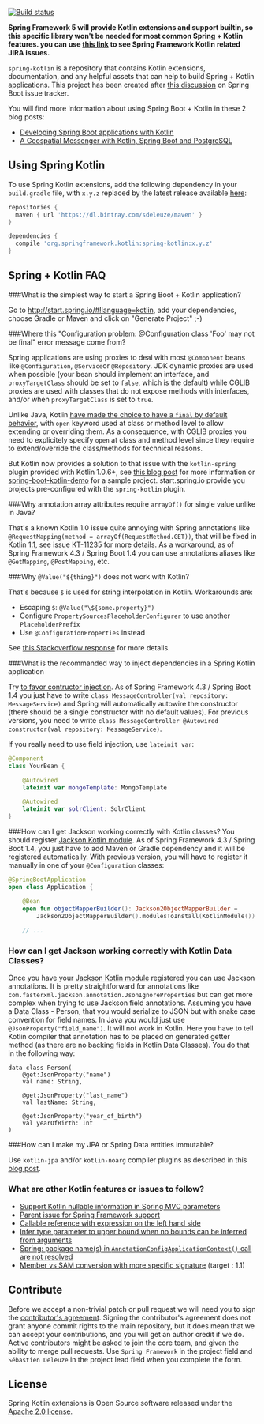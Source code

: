 [![Build status](https://travis-ci.org/sdeleuze/spring-kotlin.svg?branch=master)](https://travis-ci.org/sdeleuze/spring-kotlin)

**Spring Framework 5 will provide Kotlin extensions and support builtin, so this specific library won't be needed for most common Spring + Kotlin features. you can use [this link](https://jira.spring.io/issues/?filter=15463) to see Spring Framework Kotlin related JIRA issues.**

`spring-kotlin` is a repository that contains Kotlin extensions, documentation, and any helpful assets that can help to build Spring + Kotlin applications. This project has been created after [this discussion](https://github.com/spring-projects/spring-boot/issues/5537) on Spring Boot issue tracker.

You will find  more information about using Spring Boot + Kotlin in these 2 blog posts:
 - [Developing Spring Boot applications with Kotlin](https://spring.io/blog/2016/02/15/developing-spring-boot-applications-with-kotlin)
 - [A Geospatial Messenger with Kotlin, Spring Boot and PostgreSQL](https://spring.io/blog/2016/03/20/a-geospatial-messenger-with-kotlin-spring-boot-and-postgresql)

## Using Spring Kotlin

To use Spring Kotlin extensions, add the following dependency in your `build.gradle` file, with `x.y.z` replaced by the latest release available [here](https://bintray.com/sdeleuze/maven/spring-kotlin/):

```gradle
repositories {
  maven { url 'https://dl.bintray.com/sdeleuze/maven' }
}

dependencies {
  compile 'org.springframework.kotlin:spring-kotlin:x.y.z'
}
```

## Spring + Kotlin FAQ

###What is the simplest way to start a Spring Boot + Kotlin application?

Go to http://start.spring.io/#!language=kotlin, add your dependencies, choose Gradle or Maven and click on "Generate Project" ;-)

###Where this "Configuration problem: @Configuration class 'Foo' may not be final" error message come from?

Spring applications are using proxies to deal with most `@Component` beans like `@Configuration`, `@Service`or `@Repository`. JDK dynamic proxies are used when possible (your bean should implement an interface, and `proxyTargetClass` should be set to `false`, which is the default) while CGLIB proxies are used with classes that do not expose methods with interfaces, and/or when `proxyTargetClass` is set to `true`.

Unlike Java, Kotlin [have made the choice to have a `final` by default behavior](https://discuss.kotlinlang.org/t/classes-final-by-default/166), with `open` keyword used at class or method level to allow extending or overriding them. As a consequence, with CGLIB proxies you need to explicitely specify `open` at class and method level since they require to extend/override the class/methods for technical reasons.

But Kotlin now provides a solution to that issue with the `kotlin-spring` plugin provided with Kotlin 1.0.6+, see [this blog post](https://blog.jetbrains.com/kotlin/2016/12/kotlin-1-0-6-is-here/) for more information or [spring-boot-kotlin-demo]( https://github.com/sdeleuze/spring-boot-kotlin-demo) for a sample project. start.spring.io provide you projects pre-configured with the `spring-kotlin` plugin.

###Why annotation array attributes require `arrayOf()` for single value unlike in Java?

That's a known Kotlin 1.0 issue quite annoying with Spring annotations like `@RequestMapping(method = arrayOf(RequestMethod.GET))`, that will be fixed in Kotlin 1.1, see issue [KT-11235](https://youtrack.jetbrains.com/issue/KT-11235) for more details. As a workaround, as of Spring Framework 4.3 / Spring Boot 1.4 you can use annotations aliases like `@GetMapping`, `@PostMapping`, etc.

###Why `@Value("${thing}")` does not work with Kotlin?

That's because `$` is used for string interpolation in Kotlin. Workarounds are:
 - Escaping `$`: `@Value("\${some.property}")`
 - Configure `PropertySourcesPlaceholderConfigurer` to use another `PlaceholderPrefix`
 - Use `@ConfigurationProperties` instead

See [this Stackoverflow response](http://stackoverflow.com/questions/33821043/spring-boot-change-property-placeholder-signifier/33883230#33883230) for more details.

###What is the recommanded way to inject dependencies in a Spring Kotlin application

Try [to favor contructor injection](http://olivergierke.de/2013/11/why-field-injection-is-evil/). As of Spring Framework 4.3 / Spring Boot 1.4 you just have to write `class MessageController(val repository: MessageService)` and Spring will automatically autowire the constructor (there should be a single constructor with no default values). For previous versions, you need to write `class MessageController @Autowired constructor(val repository: MessageService)`.

If you really need to use field injection, use `lateinit var`:

```kotlin
@Component
class YourBean {

    @Autowired
    lateinit var mongoTemplate: MongoTemplate

    @Autowired
    lateinit var solrClient: SolrClient
}
```

###How can I get Jackson working correctly with Kotlin classes?
You should register [Jackson Kotlin module](https://github.com/FasterXML/jackson-module-kotlin). As of Spring Framework 4.3 / Spring Boot 1.4, you just have to add Maven or Gradle dependency and it will be registered automatically. With previous version, you will have to register it manually in one of your `@Configuration` classes:

```kotlin
@SpringBootApplication
open class Application {

    @Bean
    open fun objectMapperBuilder(): Jackson2ObjectMapperBuilder =
        Jackson2ObjectMapperBuilder().modulesToInstall(KotlinModule())
    
    // ...
```

### How can I get Jackson working correctly with Kotlin Data Classes?
Once you have your [Jackson Kotlin module](https://github.com/FasterXML/jackson-module-kotlin) registered you can use Jackson annotations. It is pretty straightforward for annotations like `com.fasterxml.jackson.annotation.JsonIgnoreProperties` but can get more complex when trying to use Jackson field annotations.
Assuming you have a Data Class - Person, that you would serialize to JSON but with snake case convention for field names. In Java you would just use `@JsonProperty("field_name")`. It will not work in Kotlin. Here you have to tell Kotlin compiler that annotation has to be placed on generated getter method 
(as there are no backing fields in Kotlin Data Classes). You do that in the following way:  

```
data class Person(
    @get:JsonProperty("name")
    val name: String,
    
    @get:JsonProperty("last_name")
    val lastName: String,
    
    @get:JsonProperty("year_of_birth")
    val yearOfBirth: Int
)
```

###How can I make my JPA or Spring Data entities immutable?

Use `kotlin-jpa` and/or `kotlin-noarg` compiler plugins as described in this [blog post](https://blog.jetbrains.com/kotlin/2016/12/kotlin-1-0-6-is-here/).

### What are other Kotlin features or issues to follow?

- [Support Kotlin nullable information in Spring MVC parameters](https://jira.spring.io/browse/SPR-14165)
- [Parent issue for Spring Framework support](https://youtrack.jetbrains.com/issue/KT-6380)
- [Callable reference with expression on the left hand side](https://youtrack.jetbrains.com/issue/KT-6947)
- [Infer type parameter to upper bound when no bounds can be inferred from arguments](https://youtrack.jetbrains.com/issue/KT-11658)
- [Spring: package name(s) in `AnnotationConfigApplicationContext()` call are not resolved](https://youtrack.jetbrains.com/issue/KT-11658)
- [Member vs SAM conversion with more specific signature](https://youtrack.jetbrains.com/issue/KT-11128) (target : 1.1)

## Contribute
Before we accept a non-trivial patch or pull request we will need you to sign the
[contributor's agreement](https://support.springsource.com/spring_committer_signup).
Signing the contributor's agreement does not grant anyone commit rights to the main
repository, but it does mean that we can accept your contributions, and you will get an
author credit if we do.  Active contributors might be asked to join the core team, and
given the ability to merge pull requests. Use `Spring Framework` in the project field
and `Sébastien Deleuze` in the project lead field when you complete the form.

## License
Spring Kotlin extensions is Open Source software released under the
[Apache 2.0 license](http://www.apache.org/licenses/LICENSE-2.0.html).

